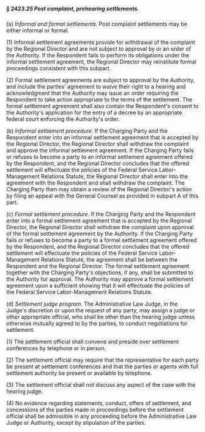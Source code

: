 ##### § 2423.25 Post complaint, prehearing settlements. #####

(a) *Informal and formal settlements.* Post complaint settlements may be either informal or formal.

(1) Informal settlement agreements provide for withdrawal of the complaint by the Regional Director and are not subject to approval by or an order of the Authority. If the Respondent fails to perform its obligations under the informal settlement agreement, the Regional Director may reinstitute formal proceedings consistent with this subpart.

(2) Formal settlement agreements are subject to approval by the Authority, and include the parties' agreement to waive their right to a hearing and acknowledgment that the Authority may issue an order requiring the Respondent to take action appropriate to the terms of the settlement. The formal settlement agreement shall also contain the Respondent's consent to the Authority's application for the entry of a decree by an appropriate federal court enforcing the Authority's order.

(b) *Informal settlement procedure.* If the Charging Party and the Respondent enter into an informal settlement agreement that is accepted by the Regional Director, the Regional Director shall withdraw the complaint and approve the informal settlement agreement. If the Charging Party fails or refuses to become a party to an informal settlement agreement offered by the Respondent, and the Regional Director concludes that the offered settlement will effectuate the policies of the Federal Service Labor-Management Relations Statute, the Regional Director shall enter into the agreement with the Respondent and shall withdraw the complaint. The Charging Party then may obtain a review of the Regional Director's action by filing an appeal with the General Counsel as provided in subpart A of this part.

(c) *Formal settlement procedure.* If the Charging Party and the Respondent enter into a formal settlement agreement that is accepted by the Regional Director, the Regional Director shall withdraw the complaint upon approval of the formal settlement agreement by the Authority. If the Charging Party fails or refuses to become a party to a formal settlement agreement offered by the Respondent, and the Regional Director concludes that the offered settlement will effectuate the policies of the Federal Service Labor-Management Relations Statute, the agreement shall be between the Respondent and the Regional Director. The formal settlement agreement together with the Charging Party's objections, if any, shall be submitted to the Authority for approval. The Authority may approve a formal settlement agreement upon a sufficient showing that it will effectuate the policies of the Federal Service Labor-Management Relations Statute.

(d) *Settlement judge program.* The Administrative Law Judge, in the Judge's discretion or upon the request of any party, may assign a judge or other appropriate official, who shall be other than the hearing judge unless otherwise mutually agreed to by the parties, to conduct negotiations for settlement.

(1) The settlement official shall convene and preside over settlement conferences by telephone or in person.

(2) The settlement official may require that the representative for each party be present at settlement conferences and that the parties or agents with full settlement authority be present or available by telephone.

(3) The settlement official shall not discuss any aspect of the case with the hearing judge.

(4) No evidence regarding statements, conduct, offers of settlement, and concessions of the parties made in proceedings before the settlement official shall be admissible in any proceeding before the Administrative Law Judge or Authority, except by stipulation of the parties.